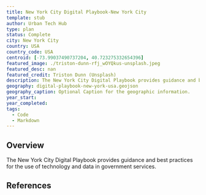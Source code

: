 ```yaml
---
title: New York City Digital Playbook-New York City
template: stub
author: Urban Tech Hub
type: plan
status: Complete
city: New York City
country: USA
country_code: USA
centroid: [-73.99037490737204, 40.723275332654396]
featured_image: ./triston-dunn-rfj_wOYQkus-unsplash.jpeg
featured_desc: nan
featured_credit: Triston Dunn (Unsplash)
description: The New York City Digital Playbook provides guidance and best practices for the use of technology and data in government services.
geography: digital-playbook-new-york-usa.geojson
geography_caption: Optional Caption for the geographic information.
year_start:
year_completed:
tags:
  - Code
  - Markdown
---
```


## Overview

The New York City Digital Playbook provides guidance and best practices for the use of technology and data in government services.

## References
